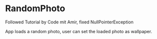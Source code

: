 # RandomPhoto
Followed Tutorial by Code mit Amir, fixed NullPointerException

App loads a random photo, user can set the loaded photo as wallpaper.
